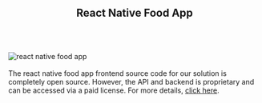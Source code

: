<h2 style="text-align:center">React Native Food App</h2><br/><br/>

![react native food app](https://admin.ninjascode.com/wp-content/uploads/2025/repoImages/Raymond/React%20Native%20Food%20App.webp) <br/><br/>The react native food app frontend source code for our solution is completely open source. However, the API and backend is proprietary and can be accessed via a paid license. For more details, <a href="https://enatega.com/?utm_source=github&utm_medium=repo&utm_campaign=raymond-react-native-food-app" target="_blank">click here</a>.
